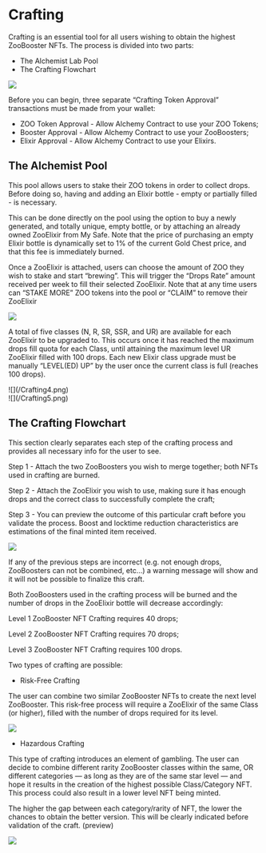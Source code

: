 # Crafting

Crafting is an essential tool for all users wishing to obtain the highest ZooBooster NFTs. 
The process is divided into two parts:

* The Alchemist Lab Pool
* The Crafting Flowchart

![](/Crafting2.jpg)

Before you can begin, three separate “Crafting Token Approval” transactions must be made from your wallet:

- ZOO Token Approval - Allow Alchemy Contract to use your ZOO Tokens;
- Booster Approval - Allow Alchemy Contract to use your ZooBoosters;
- Elixir Approval - Allow Alchemy Contract to use your Elixirs.

## The Alchemist Pool

This pool allows users to stake their ZOO tokens in order to collect drops. Before doing so, having and adding an Elixir bottle - empty or partially filled - is necessary. 

This can be done directly on the pool using the option to buy a newly generated, and totally unique, empty bottle, or by attaching an already owned ZooElixir from My Safe. Note that the price of purchasing an empty Elixir bottle is dynamically set to 1% of the current Gold Chest price, and that this fee is immediately burned.

Once a ZooElixir is attached, users can choose the amount of ZOO they wish to stake and start “brewing”. This will trigger the “Drops Rate” amount received per week to fill their selected ZooElixir.
Note that at any time users can “STAKE MORE” ZOO tokens into the pool or “CLAIM” to remove their ZooElixir

![](/Crafting3.png)

A total of five classes (N, R, SR, SSR, and UR) are available for each ZooElixir to be upgraded to. This occurs once it has reached the maximum drops fill quota for each Class, until attaining the maximum level UR ZooElixir filled with 100 drops. Each new Elixir class upgrade must be manually “LEVEL(ED) UP” by the user once the current class is full (reaches 100 drops).

<div style={{float:'left',marginTop:30}}>
![](/Crafting4.png)
</div>
<div style={{marginTop:30}}>
![](/Crafting5.png)
</div>

## The Crafting Flowchart

This section clearly separates each step of the crafting process and provides all necessary info for the user to see.

Step 1 - Attach the two ZooBoosters you wish to merge together; both NFTs used in crafting are burned.

Step 2 - Attach the ZooElixir you wish to use, making sure it has enough drops and the correct class to successfully complete the craft;

Step 3 - You can preview the outcome of this particular craft before you validate the process. Boost and locktime reduction characteristics are estimations of the final minted item received.

![](/Crafting6.jpg)

If any of the previous steps are incorrect (e.g. not enough drops, ZooBoosters can not be combined, etc…) a warning message will show and it will not be possible to finalize this craft.

Both ZooBoosters used in the crafting process will be burned and the number of drops in the ZooElixir bottle will decrease accordingly:

Level 1 ZooBooster NFT Crafting requires 40 drops;

Level 2 ZooBooster NFT Crafting requires 70 drops;

Level 3 ZooBooster NFT Crafting requires 100 drops.


Two types of crafting are possible:

* Risk-Free Crafting
 
The user can combine two similar ZooBooster NFTs to create the next level ZooBooster. This risk-free process will require a ZooElixir of the same Class (or higher), filled with the number of drops required for its level.

![](/Crafting7.jpg)

* Hazardous Crafting
 
This type of crafting introduces an element of gambling. The user can decide to combine different rarity ZooBooster classes within the same, OR different categories — as long as they are of the same star level — and hope it results in the creation of the highest possible Class/Category NFT. This process could also result in a lower level NFT being minted.
 
The higher the gap between each category/rarity of NFT, the lower the chances to obtain the better version. This will be clearly indicated before validation of the craft. (preview)

![](/Crafting8.jpg)

